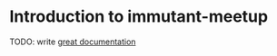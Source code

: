 # Introduction to immutant-meetup

TODO: write [great documentation](http://jacobian.org/writing/what-to-write/)

